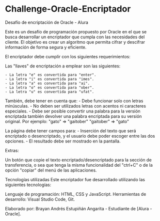 # Challenge-Oracle-Encriptador

Desafío de encriptación de Oracle - Alura

Este es un desafío de programación propuesto por Oracle en el que se busca desarrollar un encriptador que cumpla con las necesidades del cliente. El objetivo es crear un algoritmo que permita cifrar y descifrar información de forma segura y eficiente.

El encriptador debe cumplir con los siguientes requerimientos:

Las "llaves" de encriptación a emplear son las siguientes:

    - La letra "e" es convertida para "enter".
    - La letra "i" es convertida para "imes".
    - La letra "a" es convertida para "ai".
    - La letra "o" es convertida para "ober".
    - La letra "u" es convertida para "ufat".

También, debe tener en cuenta que: 
    - Debe funcionar solo con letras minúsculas.
    - No deben ser utilizados letras con acentos ni caracteres especiales.
    - Debe ser posible convertir una palabra para la versión encriptada también devolver una palabra   encriptada para su versión original.
    Por ejemplo:
    "gato" => "gaitober"
    "gaitober" => "gato"

La página debe tener campos para:
    - Inserción del texto que será encriptado o desencriptado, y el usuario debe poder escoger entre las dos opciones.
    - El resultado debe ser mostrado en la pantalla.

Extras:

Un botón que copie el texto encriptado/desencriptado para la sección de transferencia, o sea que tenga la misma funcionalidad del "ctrl+C" o de la opción "copiar" del menú de las aplicaciones.

Tecnologías utilizadas
Este encriptador fue desarrollado utilizando las siguientes tecnologías:

Lenguaje de programación: HTML, CSS y JavaScript.
Herramientas de desarrollo: Visual Studio Code, Git.

Elaborado por: Brayan Andrés Estupiñán Angarita - Estudiante de [Alura - Oracle].